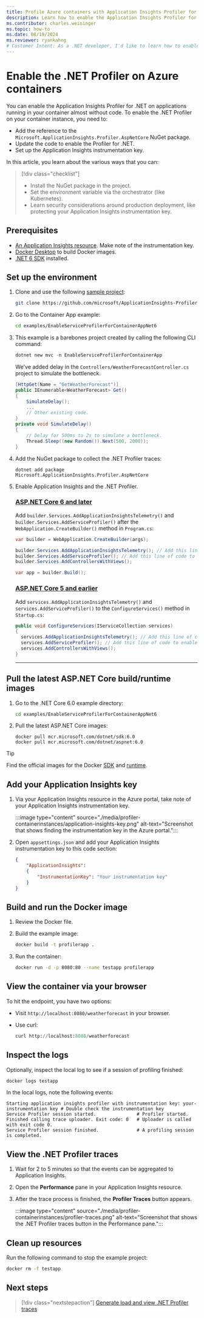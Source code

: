 ```yaml
---
title: Profile Azure containers with Application Insights Profiler for .NET
description: Learn how to enable the Application Insights Profiler for your ASP.NET Core application running in Azure containers.
ms.contributor: charles.weininger
ms.topic: how-to
ms.date: 08/19/2024
ms.reviewer: ryankahng
# Customer Intent: As a .NET developer, I'd like to learn how to enable the Profiler on my ASP.NET Core application running in my container.
---
```


# Enable the .NET Profiler on Azure containers

You can enable the Application Insights Profiler for .NET on applications running in your container almost without code. To enable the .NET Profiler on your container instance, you need to:

- Add the reference to the `Microsoft.ApplicationInsights.Profiler.AspNetCore` NuGet package.
- Update the code to enable the Profiler for .NET.
- Set up the Application Insights instrumentation key.

In this article, you learn about the various ways that you can:
> [!div class="checklist"]
> - Install the NuGet package in the project.
> - Set the environment variable via the orchestrator (like Kubernetes).
> - Learn security considerations around production deployment, like protecting your Application Insights instrumentation key.

## Prerequisites

- [An Application Insights resource](/previous-versions/azure/azure-monitor/app/create-new-resource). Make note of the instrumentation key.
- [Docker Desktop](https://www.docker.com/products/docker-desktop/) to build Docker images.
- [.NET 6 SDK](https://dotnet.microsoft.com/download/dotnet/6.0) installed.

## Set up the environment

1. Clone and use the following [sample project](https://github.com/microsoft/ApplicationInsights-Profiler-AspNetCore/tree/main/examples/EnableServiceProfilerForContainerAppNet6):
      
      ```bash
      git clone https://github.com/microsoft/ApplicationInsights-Profiler-AspNetCore.git
      ```

1. Go to the Container App example:

   ```bash
   cd examples/EnableServiceProfilerForContainerAppNet6
   ```

1. This example is a barebones project created by calling the following CLI command:

   ```powershell
   dotnet new mvc -n EnableServiceProfilerForContainerApp
   ```

   We've added delay in the `Controllers/WeatherForecastController.cs` project to simulate the bottleneck.

   ```csharp
   [HttpGet(Name = "GetWeatherForecast")]
   public IEnumerable<WeatherForecast> Get()
   {
       SimulateDelay();
       ...
       // Other existing code.
   }
   private void SimulateDelay()
   {
       // Delay for 500ms to 2s to simulate a bottleneck.
       Thread.Sleep((new Random()).Next(500, 2000));
   }
   ```

1. Add the NuGet package to collect the .NET Profiler traces:

   ```console
   dotnet add package Microsoft.ApplicationInsights.Profiler.AspNetCore
   ```

1. Enable Application Insights and the .NET Profiler.

   ### [ASP.NET Core 6 and later](#tab/net-core-new)
   
   Add `builder.Services.AddApplicationInsightsTelemetry()` and `builder.Services.AddServiceProfiler()` after the `WebApplication.CreateBuilder()` method in `Program.cs`:
   
   ```csharp
   var builder = WebApplication.CreateBuilder(args);

   builder.Services.AddApplicationInsightsTelemetry(); // Add this line of code to enable Application Insights.
   builder.Services.AddServiceProfiler(); // Add this line of code to enable Profiler
   builder.Services.AddControllersWithViews();

   var app = builder.Build();
   ```   

   ### [ASP.NET Core 5 and earlier](#tab/net-core-old)
   
   Add `services.AddApplicationInsightsTelemetry()` and `services.AddServiceProfiler()` to the `ConfigureServices()` method in `Startup.cs`:

   ```csharp
   public void ConfigureServices(IServiceCollection services)
   {
     services.AddApplicationInsightsTelemetry(); // Add this line of code to enable Application Insights.
     services.AddServiceProfiler(); // Add this line of code to enable Profiler
     services.AddControllersWithViews();
   }
   ```
   
   ---

## Pull the latest ASP.NET Core build/runtime images

1. Go to the .NET Core 6.0 example directory:

   ```bash
   cd examples/EnableServiceProfilerForContainerAppNet6
   ```

1. Pull the latest ASP.NET Core images:

   ```shell
   docker pull mcr.microsoft.com/dotnet/sdk:6.0
   docker pull mcr.microsoft.com/dotnet/aspnet:6.0
   ```

> [!TIP]
> Find the official images for the Docker [SDK](https://hub.docker.com/_/microsoft-dotnet-sdk) and [runtime](https://hub.docker.com/_/microsoft-dotnet-aspnet).

## Add your Application Insights key

1. Via your Application Insights resource in the Azure portal, take note of your Application Insights instrumentation key.

   :::image type="content" source="./media/profiler-containerinstances/application-insights-key.png" alt-text="Screenshot that shows finding the instrumentation key in the Azure portal.":::

1. Open `appsettings.json` and add your Application Insights instrumentation key to this code section:

   ```json
   {
       "ApplicationInsights":
       {
           "InstrumentationKey": "Your instrumentation key"
       }
   }
   ```

## Build and run the Docker image

1. Review the Docker file.

1. Build the example image:

   ```bash
   docker build -t profilerapp .
   ```

1. Run the container:

   ```bash
   docker run -d -p 8080:80 --name testapp profilerapp
   ```

## View the container via your browser

To hit the endpoint, you have two options:

- Visit `http://localhost:8080/weatherforecast` in your browser.
- Use curl:
   
  ```terraform
  curl http://localhost:8080/weatherforecast
  ```

## Inspect the logs

Optionally, inspect the local log to see if a session of profiling finished:

```bash
docker logs testapp
```

In the local logs, note the following events:
   
```output
Starting application insights profiler with instrumentation key: your-instrumentation key # Double check the instrumentation key
Service Profiler session started.               # Profiler started.
Finished calling trace uploader. Exit code: 0   # Uploader is called with exit code 0.
Service Profiler session finished.              # A profiling session is completed.
```

## View the .NET Profiler traces

1. Wait for 2 to 5 minutes so that the events can be aggregated to Application Insights.
1. Open the **Performance** pane in your Application Insights resource.
1. After the trace process is finished, the **Profiler Traces** button appears.

      :::image type="content" source="./media/profiler-containerinstances/profiler-traces.png" alt-text="Screenshot that shows the .NET Profiler traces button in the Performance pane.":::

## Clean up resources

Run the following command to stop the example project:

```bash
docker rm -f testapp
```

## Next steps

> [!div class="nextstepaction"]
> [Generate load and view .NET Profiler traces](./profiler-data.md)

